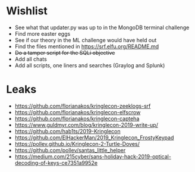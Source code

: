 # Wishlist

* See what that updater.py was up to in the MongoDB terminal challenge
* Find more easter eggs
* See if our theory in the ML challenge would have held out
* Find the files mentioned in https://srf.elfu.org/README.md
* ~~Do a tamper script for the SQLi objective~~
* Add all chats
* Add all scripts, one liners and searches (Graylog and Splunk)

# Leaks

* https://github.com/florianakos/kringlecon-zeeklogs-srf
* https://github.com/florianakos/kringlecon-elfscrow
* https://github.com/florianakos/kringlecon-capteha
* https://www.guldmyr.com/blog/kringlecon-2019-write-up/
* https://github.com/hab1ts/2019-Kringlecon
* https://github.com/ElHackerMan/2019_Kringlecon_FrostyKeypad
* https://pollev.github.io/Kringlecon-2-Turtle-Doves/
* https://github.com/pollev/santas_little_helper
* https://medium.com/215cyber/sans-holiday-hack-2019-optical-decoding-of-keys-ce7351a9952e
